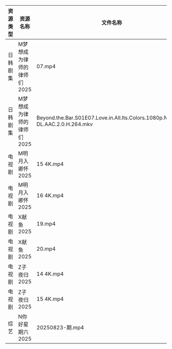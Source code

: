 | 资源类型 | 资源名称            | 文件名称                                                                           | 分享链接                                 | 更新时间                |
| ---- | --------------- | ------------------------------------------------------------------------------ | ------------------------------------ | ------------------- |
| 日韩剧集 | M梦想成为律师的律师们2025 | 07.mp4                                                                         | https://pan.quark.cn/s/d4ecaff7fa34  | 2025-08-24 10:19:55 |
| 日韩剧集 | M梦想成为律师的律师们2025 | Beyond.the.Bar.S01E07.Love.in.All.Its.Colors.1080p.NF.WEB-DL.AAC.2.0.H.264.mkv | https://pan.quark.cn/s/d4ecaff7fa34  | 2025-08-24 10:19:59 |
| 电视剧  | M明月入卿怀2025      | 15 4K.mp4                                                                      | https://www.alipan.com/s/xHamJTAqzs9 | 2025-08-24 00:00:48 |
| 电视剧  | M明月入卿怀2025      | 16 4K.mp4                                                                      | https://www.alipan.com/s/xHamJTAqzs9 | 2025-08-24 00:00:47 |
| 电视剧  | X献鱼2025         | 19.mp4                                                                         | https://www.alipan.com/s/RdyreAB7CLk | 2025-08-24 16:01:05 |
| 电视剧  | X献鱼2025         | 20.mp4                                                                         | https://www.alipan.com/s/RdyreAB7CLk | 2025-08-24 16:01:04 |
| 电视剧  | Z子夜归2025        | 14 4K.mp4                                                                      | https://www.alipan.com/s/eenSecWfvhF | 2025-08-24 00:01:33 |
| 电视剧  | Z子夜归2025        | 15 4K.mp4                                                                      | https://www.alipan.com/s/eenSecWfvhF | 2025-08-24 00:01:33 |
| 综艺   | N你好星期六2025      | 20250823-期.mp4                                                                 | https://www.alipan.com/s/nvuMvPrHLGa | 2025-08-24 00:01:46 |
